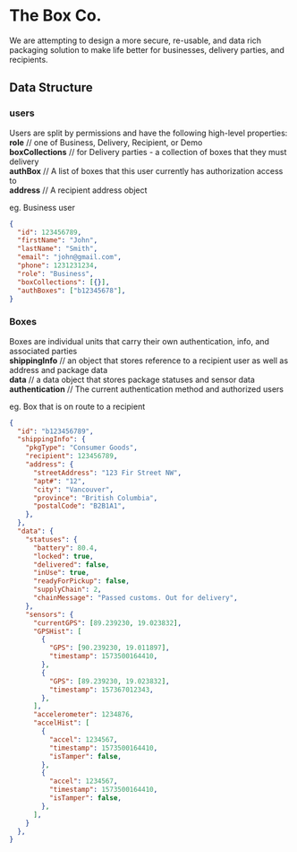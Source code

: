 # The Box Co.

We are attempting to design a more secure, re-usable, and data rich packaging solution to make life better for businesses, delivery parties, and recipients.

## Data Structure


### users

Users are split by permissions and have the following high-level properties:  
**role** // one of Business, Delivery, Recipient, or Demo  
**boxCollections** // for Delivery parties - a collection of boxes that they must delivery  
**authBox** // A list of boxes that this user currently has authorization access to  
**address** // A recipient address object  

eg. Business user

```json
{
  "id": 123456789,
  "firstName": "John",
  "lastName": "Smith",
  "email": "john@gmail.com",
  "phone": 1231231234,
  "role": "Business",
  "boxCollections": [{}],
  "authBoxes": ["b12345678"],
}
```

### Boxes

Boxes are individual units that carry their own authentication, info, and associated parties  
**shippingInfo** // an object that stores reference to a recipient user as well as address and package data  
**data** // a data object that stores package statuses and sensor data  
**authentication** // The current authentication method and authorized users  


eg. Box that is on route to a recipient

```json
{
  "id": "b123456789",
  "shippingInfo": {
    "pkgType": "Consumer Goods",
    "recipient": 123456789,
    "address": {
      "streetAddress": "123 Fir Street NW",
      "apt#": "12",
      "city": "Vancouver",
      "province": "British Columbia",
      "postalCode": "B2B1A1",
    },
  },
  "data": {
    "statuses": {
      "battery": 80.4,
      "locked": true,
      "delivered": false,
      "inUse": true,
      "readyForPickup": false,
      "supplyChain": 2,
      "chainMessage": "Passed customs. Out for delivery",
    },
    "sensors": {
      "currentGPS": [89.239230, 19.023832],
      "GPSHist": [
        {
          "GPS": [90.239230, 19.011897],
          "timestamp": 1573500164410,
        },
        {
          "GPS": [89.239230, 19.023832],
          "timestamp": 157367012343,
        },
      ],
      "accelerometer": 1234876,
      "accelHist": [
        {
          "accel": 1234567,
          "timestamp": 1573500164410,
          "isTamper": false,
        },
        {
          "accel": 1234567,
          "timestamp": 1573500164410,
          "isTamper": false,
        },
      ],
    }
  },
}
```
